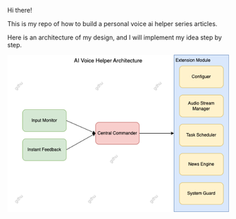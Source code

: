 Hi there!

This is my repo of how to build a personal voice ai helper series articles.

Here is an architecture of my design, and I will implement my idea step by step.

![voicehelper.png](pictures/voicehelper.png)